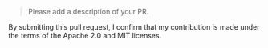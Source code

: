 > Please add a description of your PR.

By submitting this pull request, I confirm that my contribution is made under the terms of the Apache 2.0 and MIT licenses.
